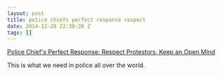 ```yaml
---
layout: post
title: police chiefs perfect response respect
date: 2014-12-28 22:30:20 Z
tags: []
---
```

[Police Chief's Perfect Response: Respect Protestors, Keep an Open Mind](http://gawker.com/police-chief-respecting-cops-means-respecting-protesto-1675787560?utm\_campaign=socialflow\_gawker\_facebook&utm\_source=gawker\_facebook&utm\_medium=socialflow)

This is what we need in police all over the world.
